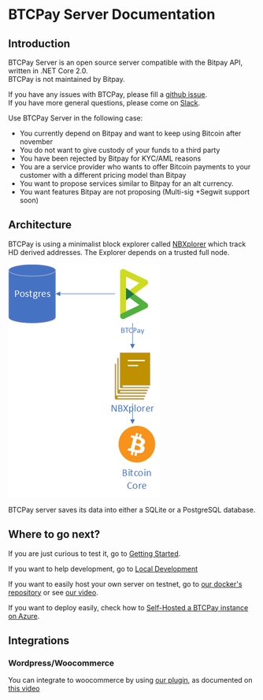 # BTCPay Server Documentation

## Introduction

BTCPay Server is an open source server compatible with the Bitpay API, written in .NET Core 2.0.  
BTCPay is not maintained by Bitpay. 

If you have any issues with BTCPay, please fill a [github issue](https://github.com/btcpayserver/btcpayserver-doc/issues).  
If you have more general questions, please come on [Slack](http://13.79.159.103:3000/).

Use BTCPay Server in the following case:

* You currently depend on Bitpay and want to keep using Bitcoin after november
* You do not want to give custody of your funds to a third party
* You have been rejected by Bitpay for KYC/AML reasons
* You are a service provider who wants to offer Bitcoin payments to your customer with a different pricing model than Bitpay
* You want to propose services similar to Bitpay for an alt currency.
* You want features Bitpay are not proposing (Multi-sig +Segwit support soon)

## Architecture

BTCPay is using a minimalist block explorer called [NBXplorer](https://github.com/dgarage/NBXplorer) which track HD derived addresses.
The Explorer depends on a trusted full node.

![Architecture](img/Architecture.png)

BTCPay server saves its data into either a SQLite or a PostgreSQL database.

## Where to go next?

If you are just curious to test it, go to [Getting Started](Getting-Started.md).

If you want to help development, go to [Local Development](Local-Development.md)

If you want to easily host your own server on testnet, go to [our docker's repository](https://github.com/btcpayserver/btcpayserver-docker) or see [our video](https://www.youtube.com/watch?v=a5ehSfzYkJo).

If you want to deploy easily, check how to [Self-Hosted a BTCPay instance on Azure](https://github.com/btcpayserver/btcpayserver-azure).

## Integrations

### Wordpress/Woocommerce

You can integrate to woocommerce by using [our plugin](https://github.com/btcpayserver/woocommerce-plugin/), as documented on [this video](https://www.youtube.com/watch?v=6rd8ZpLrz-4/)
